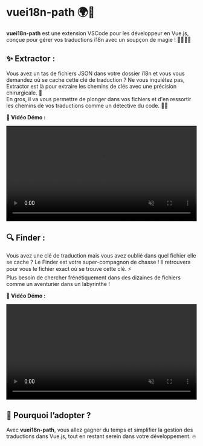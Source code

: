 # vuei18n-path 🌍🔑

**vuei18n-path** est une extension VSCode pour les développeur en Vue.js, conçue pour gérer vos traductions i18n avec un soupçon de magie ! 🦸‍♂️🦸‍♀️

## ✨ Extractor :

Vous avez un tas de fichiers JSON dans votre dossier i18n et vous vous demandez où se cache cette clé de traduction ? Ne vous inquiétez pas, Extractor est là pour extraire les chemins de clés avec une précision chirurgicale. 🎯\
En gros, il va vous permettre de plonger dans vos fichiers et d'en ressortir les chemins de vos traductions comme un détective du code. 🕵️‍♂️

**🎥 Vidéo Démo :**

<video width="100%" autoplay loop muted >
  <source src="https://github.com/podroks/vuei18n-path/raw/master/assets/extractor.mp4" type="video/mp4">
  Votre navigateur ne supporte pas la balise vidéo.
</video>

## 🔍 Finder :

Vous avez une clé de traduction mais vous avez oublié dans quel fichier elle se cache ? Le Finder est votre super-compagnon de chasse ! Il retrouvera pour vous le fichier exact où se trouve cette clé. ⚡\
Plus besoin de chercher frénétiquement dans des dizaines de fichiers comme un aventurier dans un labyrinthe !

**🎥 Vidéo Démo :**

<video width="100%" autoplay loop muted >
  <source src="https://github.com/podroks/vuei18n-path/raw/master/assets/finder.mp4" type="video/mp4">
  Votre navigateur ne supporte pas la balise vidéo.
</video>

## 🚀 Pourquoi l’adopter ?

Avec **vuei18n-path**, vous allez gagner du temps et simplifier la gestion des traductions dans Vue.js, tout en restant serein dans votre développement. 🔥
